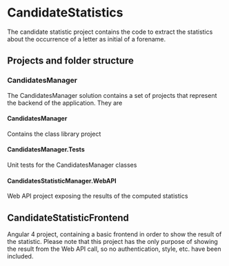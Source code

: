 # CandidateStatistics
The candidate statistic project contains the code to extract the statistics about the occurrence of a letter as initial of a forename.

## Projects and folder structure

### CandidatesManager
The CandidatesManager solution contains a set of projects that represent the backend of the application. They are

#### CandidatesManager
Contains the class library project

#### CandidatesManager.Tests
Unit tests for the CandidatesManager classes

#### CandidatesStatisticManager.WebAPI
Web API project exposing the results of the computed statistics

## CandidateStatisticFrontend
Angular 4 project, containing a basic frontend in order to show the result of the statistic.
Please note that this project has the only purpose of showing the result from the Web API call, so no authentication, style, etc. have been included.
